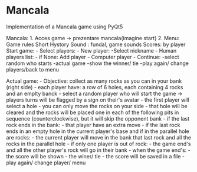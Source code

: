 # Mancala
Implementation of a Mancala game using PyQt5


Mancala:
    1. Acces game -> prezentare mancala(imagine start)
    2. Menu: Game rules
             Short Hystory
             Sound : fundal, game sounds
             Scores: by player
             Start game: - Select players: - New player: -Select nickname
                                            - Human players list: - if None: Add player
                                            - Computer player
                                            - Continue: -select random who starts
                                                        -actual game
                                                        -show the winner/ tie
                                                        -play again/ change players/back to menu


Actual game: - Objective: collect as many rocks as you can in your bank (right side)
             - each player have: a row of 6 holes, each containing 4 rocks and an emplty banck
             - select a random player who will start the game -> players turns will be flagged by a sign on their's
               avatar
             - the first player will select a hole
             - you can only move the rocks on your side
             - that hole will be cleared and the rocks will be placed one in each of the following pits in sequence
               (counterclockwise), but it will skip the opponent bank
                - if the last rock ends in the bank:
                        - that player have an extra move
                - if the last rock ends in an empty hole in the current player's base and if in the parallel hole are
                      rocks:
                        - the current player will move in the bank that last rock and all the rocks in the parallel hole
             - if only one player is out of rock:
                - the game end's and all the other player's rock will go in their bank
             - when the game end's:
                - the score will be shown
                - the winer/ tie
                - the score will be saved in a file
                - play again/ change player/ menu
